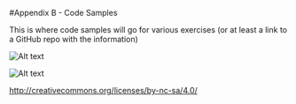 #Appendix B - Code Samples

This is where code samples will go for various exercises (or at least a link to a GitHub repo with the information)



![Alt text](/path/to/img.jpg)

![Alt text](/path/to/img.jpg "Optional title")

http://creativecommons.org/licenses/by-nc-sa/4.0/